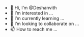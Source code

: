 - 👋 Hi, I’m @Deshanvith
- 👀 I’m interested in ...
- 🌱 I’m currently learning ...
- 💞️ I’m looking to collaborate on ...
- 📫 How to reach me ...

<!---
Deshanvith/Deshanvith is a ✨ special ✨ repository because its `README.md` (this file) appears on your GitHub profile.
You can click the Preview link to take a look at your changes.
--->
